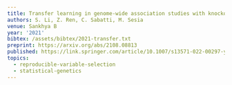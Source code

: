 ```yaml
---
title: Transfer learning in genome-wide association studies with knockoffs
authors: S. Li, Z. Ren, C. Sabatti, M. Sesia
venue: Sankhya B
year: '2021'
bibtex: /assets/bibtex/2021-transfer.txt
preprint: https://arxiv.org/abs/2108.08813
published: https://link.springer.com/article/10.1007/s13571-022-00297-y
topics:
  - reproducible-variable-selection
  - statistical-genetics
---
```

